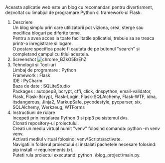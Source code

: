 Aceasta aplicatie web este un blog cu recomandari pentru divertisment, dezvoltat cu limabjul de programare Python si framework-ul Flask. 
1. Descriere \
    Un blog simplu prin care utilizatorii pot viziona, crea, sterge sau modifica bloguri pe diferite teme. \
    Pentru a avea acces la toate facilitatile aplicatiei, trebuie sa se treaca printr-o inregistrare si logare. \
    O postare specifica poate fi cautata de pe butonul "search" si completand campul cu titlul acesteia. 
2. Screenshot
   ![chrome_BZkG5BrEhZ](https://github.com/SebastianBuica/Proiect-Python/assets/152190431/36881549-8e20-4563-870a-f7275dfa39f6)
4. Tehnologii si Tool-uri \
    Limbaj de programare : Python \
    Framework : Flask \
    IDE : PyCharm \
    Baza de date : SQLiteStudio \
    Packages : autopep8, bcrypt, cffi, click, dnspython, email-validator, Flask, Flask-Bcrypt, Flask-Login, Flask-SQLAlchemy, Flask-WTF, idna, itsdangerous, Jinja2, MarkupSafe, pycodestyle, pycparser, six, SQLAlchemy, Werkzeug, WTForms 
5. Instructiuni de rulare \
Incepeti prin instalarea Python 3 si pip3 pe sistemul dvs.\
Clonati repository-ul proiectului.\
Creati un mediu virtual numit "venv" folosind comanda: python -m venv venv.\
Activati mediul virtual folosind: venv\Scripts\activate.\
Navigati in folderul proiectului si instalati pachetele necesare folosind: pip install -r requirements.txt.\
Puteti rula proiectul executand: python .\blog_project\main.py.
